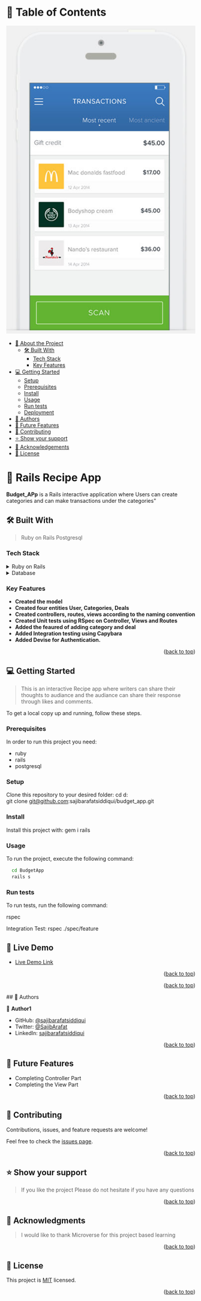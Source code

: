 # 📗 Table of Contents

<img src='./transactions_list.png'>

- [📖 About the Project](#about-project)
  - [🛠 Built With](#built-with)
    - [Tech Stack](#tech-stack)
    - [Key Features](#key-features)
- [💻 Getting Started](#getting-started)
  - [Setup](#setup)
  - [Prerequisites](#prerequisites)
  - [Install](#install)
  - [Usage](#usage)
  - [Run tests](#run-tests)
  - [Deployment](#triangular_flag_on_post-deployment)
- [👥 Authors](#authors)
- [🔭 Future Features](#future-features)
- [🤝 Contributing](#contributing)
- [⭐️ Show your support](#support)
- [🙏 Acknowledgements](#acknowledgements)
- [📝 License](#license)

# 📖 Rails Recipe App <a name="about-project"></a>

**Budget_APp** is a Rails interactive application where Users can create categories and can make transactions under the categories" 

## 🛠 Built With <a name="built-with"></a>
 >Ruby on Rails
 >Postgresql
### Tech Stack <a name="tech-stack"></a>

<details>
<summary>Ruby on Rails</summary>
  <ul>
    <li><a href="https://rubyonrails.org/">RubyonRails</a></li>
  </ul>
</details> 
<details>
<summary>Database</summary>
  <ul>
    <li><a href="https://www.postgresql.org/">PostgreSQL</a></li>
  </ul>
</details>

### Key Features <a name="key-features"></a>


- **Created the model**
- **Created four entities User, Categories, Deals**
- **Created controllers, routes, views according to the naming convention**
- **Created Unit tests using RSpec on Controller, Views and Routes**
- **Added the feaured of adding category and deal**
- **Added Integration testing using Capybara**
- **Added Devise for Authentication.**


<p align="right">(<a href="#readme-top">back to top</a>)</p>

## 💻 Getting Started <a name="getting-started"></a>

> This is an interactive Recipe app where writers can share their thoughts to audiance and the audiance can share their
response through likes and comments.

To get a local copy up and running, follow these steps.

### Prerequisites

In order to run this project you need:
- ruby
- rails
- postgresql
  <br>


### Setup

Clone this repository to your desired folder:
  cd d:
    <br>
  git clone git@github.com:sajibarafatsiddiqui/budget_app.git

### Install

Install this project with:
gem i rails

### Usage

To run the project, execute the following command:
```sh
  cd BudgetApp
  rails s
```
### Run tests

To run tests, run the following command:

rspec

Integration Test:
 rspec ./spec/feature


## 🚀 Live Demo <a name="live-demo"></a>

- [Live Demo Link](https://budgetapp-q1s5.onrender.com)

<p align="right">(<a href="#readme-top">back to top</a>)</p>


<p align="right">(<a href="#readme-top">back to top</a>)</p>## 👥 Authors <a name="authors"></a>

👤 **Author1**

- GitHub: [@sajibarafatsiddiqui](https://github.com/sajibarafatsiddiqui)
- Twitter: [@SajibArafat](https://twitter.com/SajibArafat)
- LinkedIn: [sajibarafatsiddiqui](https://www.linkedin.com/in/sajibarafatsiddiqui/)
<p align="right">(<a href="#readme-top">back to top</a>)</p>


## 🔭 Future Features <a name="future-features"></a>

- Completing Controller Part
- Completing the View Part

<p align="right">(<a href="#readme-top">back to top</a>)</p>


## 🤝 Contributing <a name="contributing"></a>

Contributions, issues, and feature requests are welcome!

Feel free to check the [issues page](../../issues/).


<p align="right">(<a href="#readme-top">back to top</a>)</p>

## ⭐️ Show your support <a name="support"></a>

> If you like the project Please do not hesitate if you have any questions

<p align="right">(<a href="#readme-top">back to top</a>)</p>

## 🙏 Acknowledgments <a name="acknowledgements"></a>

> I would like to thank Microverse for this project based learning

<p align="right">(<a href="#readme-top">back to top</a>)</p>

## 📝 License <a name="license"></a>

This project is [MIT](./MIT.md) licensed.

<p align="right">(<a href="#readme-top">back to top</a>)</p>
